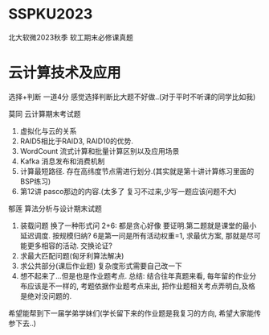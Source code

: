 # SSPKU2023
北大软微2023秋季 软工期末必修课真题

# 云计算技术及应用
选择+判断 一道4分 感觉选择判断比大题不好做..(对于平时不听课的同学比如我)

莫同 云计算期末考试题
1. 虚拟化与云的关系
2. RAID5相比于RAID3, RAID10的优势.
3. WordCount 流式计算和批量计算区别以及应用场景
4. Kafka 消息发布和消费机制
5. 计算最短路径. 存在高纬度节点需进行划分.(其实就是第十讲计算练习里面的BSP练习)
6. 第12讲 pasco那边的内容.(太多了 复习不过来,少写一题应该问题不大)

郁莲 算法分析与设计期末试题
1. 装载问题 换了一种形式问
2+6: 都是贪心好像 要证明.第二题就是课堂的最小延迟调度. 按规模归纳? 6是第一问是所有活动权重=1, 求最优方案, 那就是尽可能更多相容的活动. 交换论证?
3. 求最大匹配问题(匈牙利算法解决)
4. 求公共部分(课后作业题) 复杂度形式需要自己改一下
5. 想不起来了...但是也是作业题考点.
总结:
结合往年真题来看, 每年留的作业分布应该是不一样的, 考题依据作业题考点来出, 把作业题相关考点弄明白,及格是绝对没问题的.

希望能帮到下一届学弟学妹们(学长留下来的作业题是我复习的方向, 希望大家能传参下去..)
